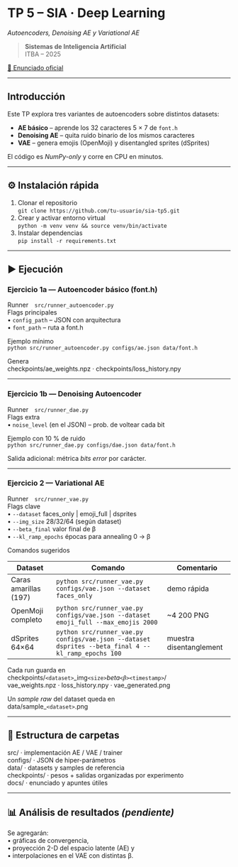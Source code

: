 # TP 5 – SIA · Deep Learning  
*Autoencoders, Denoising AE y Variational AE*

> **Sistemas de Inteligencia Artificial**  
> ITBA – 2025  

[📑 Enunciado oficial](docs/sia-tp5.pdf)

---

## Introducción

Este TP explora tres variantes de autoencoders sobre distintos datasets:

* **AE básico** – aprende los 32 caracteres 5 × 7 de `font.h`  
* **Denoising AE** – quita ruido binario de los mismos caracteres  
* **VAE** – genera emojis (OpenMoji) y disentangled sprites (dSprites)

El código es *NumPy-only* y corre en CPU en minutos.

---

## ⚙️ Instalación rápida

1. Clonar el repositorio  
   ```git clone https://github.com/tu-usuario/sia-tp5.git```
2. Crear y activar entorno virtual  
   ```python -m venv venv && source venv/bin/activate```
3. Instalar dependencias  
   ```pip install -r requirements.txt```

---

## ▶️ Ejecución

### Ejercicio 1a — Autoencoder básico (font.h)

Runner `src/runner_autoencoder.py`  
Flags principales  
• `config_path` – JSON con arquitectura  
• `font_path`  – ruta a font.h  

Ejemplo mínimo  
```python src/runner_autoencoder.py configs/ae.json data/font.h```

Genera  
checkpoints/ae_weights.npz   ·  checkpoints/loss_history.npy

---

### Ejercicio 1b — Denoising Autoencoder

Runner `src/runner_dae.py`  
Flags extra  
• `noise_level` (en el JSON) – prob. de voltear cada bit  

Ejemplo con 10 % de ruido  
```python src/runner_dae.py configs/dae.json data/font.h```

Salida adicional: métrica *bits error* por carácter.

---

### Ejercicio 2 — Variational AE

Runner `src/runner_vae.py`  
Flags clave  
• `--dataset`        faces_only | emoji_full | dsprites  
• `--img_size`       28/32/64 (según dataset)  
• `--beta_final`     valor final de β  
• `--kl_ramp_epochs` épocas para annealing 0 → β  

Comandos sugeridos  

| Dataset | Comando | Comentario |
|---------|---------|------------|
| Caras amarillas (197) | ```python src/runner_vae.py configs/vae.json --dataset faces_only``` | demo rápida |
| OpenMoji completo | ```python src/runner_vae.py configs/vae.json --dataset emoji_full --max_emojis 2000``` | ~4 200 PNG |
| dSprites 64×64 | ```python src/runner_vae.py configs/vae.json --dataset dsprites --beta_final 4 --kl_ramp_epochs 100``` | muestra disentanglement |

Cada run guarda en  
checkpoints/`<dataset>`_img`<size>`_beta`<β>`_`<timestamp>`/  
    vae_weights.npz · loss_history.npy · vae_generated.png  

Un *sample raw* del dataset queda en  
data/sample_`<dataset>`.png

---

## 📁 Estructura de carpetas

src/              · implementación AE / VAE / trainer  
configs/          · JSON de hiper-parámetros  
data/             · datasets y samples de referencia  
checkpoints/      · pesos + salidas organizadas por experimento  
docs/             · enunciado y apuntes útiles  

---

## 📊 Análisis de resultados  *(pendiente)*

Se agregarán:  
• gráficas de convergencia,  
• proyección 2-D del espacio latente (AE) y  
• interpolaciones en el VAE con distintas β.